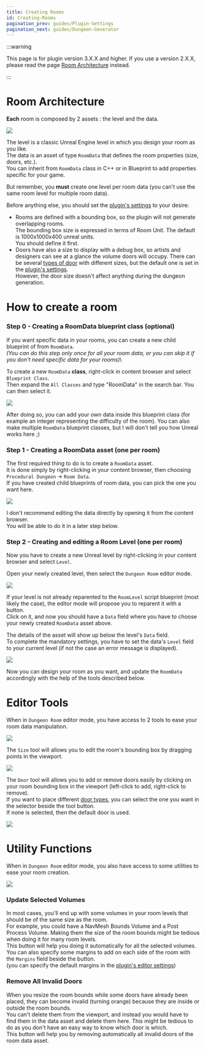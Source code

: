 ```yaml
---
title: Creating Rooms
id: Creating-Rooms
pagination_prev: guides/Plugin-Settings
pagination_next: guides/Dungeon-Generator
---
```


:::warning

This page is for plugin version 3.X.X and higher. If you use a version 2.X.X, please read the page [Room Architecture](Room-Architecture) instead.

:::

# Room Architecture

**Each** room is composed by 2 assets : the level and the data.

![](Images/DataAndLevel_UE5.jpg)

The level is a classic Unreal Engine level in which you design your room as you like.\
The data is an asset of type `RoomData` that defines the room properties (size, doors, etc.).\
You can inherit from `RoomData` class in C++ or in Blueprint to add properties specific for your game.

But remember, you **must** create one level per room data (you can't use the same room level for multiple room data).

Before anything else, you should set the [plugin's settings](Plugin-Settings.md) to your desire:

- Rooms are defined with a bounding box, so the plugin will not generate overlapping rooms.\
The bounding box size is expressed in terms of Room Unit. The default is 1000x1000x400 unreal units.\
You should define it first.
- Doors have also a size to display with a debug box, so artists and designers can see at a glance the volume doors will occupy. There can be several [types of door](Door-Types.md) with different sizes, but the default one is set in the [plugin's settings](Plugin-Settings.md).\
However, the door size doesn't affect anything during the dungeon generation.

# How to create a room

### Step 0 - Creating a RoomData blueprint class (optional)

If you want specific data in your rooms, you can create a new child blueprint of from `RoomData`.\
*(You can do this step only once for all your room data, or you can skip it if you don't need specific data for your rooms)*\

To create a new `RoomData` **class**, right-click in content browser and select `Blueprint Class`.\
Then expand the `All Classes` and type "RoomData" in the search bar. You can then select it.

![](Images/CreateRoomData.jpg)

After doing so, you can add your own data inside this blueprint class (for example an integer representing the difficulty of the room). You can also make multiple `RoomData` blueprint classes, but I will don't tell you how Unreal works here ;)

### Step 1 - Creating a RoomData asset (one per room)

The first required thing to do is to create a `RoomData` asset.\
It is done simply by right-clicking in your content browser, then choosing `Procedural Dungeon` -> `Room Data`.\
If you have created child blueprints of room data, you can pick the one you want here.

![](Images/CreateRoomData_v3.gif)

I don't recommend editing the data directly by opening it from the content browser.\
You will be able to do it in a later step below.

### Step 2 - Creating and editing a Room Level (one per room)

Now you have to create a new Unreal level by right-clicking in your content browser and select `Level`.

Open your newly created level, then select the `Dungeon Room` editor mode.

![](Images/SelectDungeonRoomMode.gif)

If your level is not already reparented to the `RoomLevel` script blueprint (most likely the case), the editor mode will propose you to reparent it with a button.\
Click on it, and now you should have a `Data` field where you have to choose your newly created `RoomData` asset above.

The details of the asset will show up below the level's `Data` field.\
To complete the mandatory settings, you have to set the data's `Level` field to your current level (if not the case an error message is displayed).

![](Images/RoomBasicSetup.gif)

Now you can design your room as you want, and update the `RoomData` accordingly with the help of the tools described below.

# Editor Tools

When in `Dungeon Room` editor mode, you have access to 2 tools to ease your room data manipulation.

![](Images/ToolSelection.gif)

The `Size` tool will allows you to edit the room's bounding box by dragging points in the viewport.

![](Images/SizeTool.gif)

The `Door` tool will allows you to add or remove doors easily by clicking on your room bounding box in the viewport (left-click to add, right-click to remove).\
If you want to place different [door types](Door-Types.md), you can select the one you want in the selector beside the tool button.\
If none is selected, then the default door is used.

![](Images/DoorTool.gif)

# Utility Functions

When in `Dungeon Room` editor mode, you also have access to some utilities to ease your room creation.

![](Images/EditorModeUtilities.jpg)

### Update Selected Volumes

In most cases, you'll end up with some volumes in your room levels that should be of the same size as the room.\
For example, you could have a NavMesh Bounds Volume and a Post Process Volume. Making them the size of the room bounds might be tedious when doing it for many room levels.\
This button will help you doing it automatically for all the selected volumes. You can also specify some margins to add on each side of the room with the `Margins` field beside the button.\
(you can specify the default margins in the [plugin's editor settings](Plugin-Settings.md))

### Remove All Invalid Doors

When you resize the room bounds while some doors have already been placed, they can become invalid (turning orange) because they are inside or outside the room bounds.\
You can't delete them from the viewport, and instead you would have to find them in the data asset and delete them here. This might be tedious to do as you don't have an easy way to know which door is which.\
This button will help you by removing automatically all invalid doors of the room data asset.
